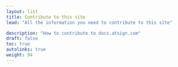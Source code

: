 ```yaml
---
layout: list
title: Contribute to this site
lead: "All the information you need to contribute to this site"

description: "How to contribute to docs.atsign.com"
draft: false
toc: true
autolinks: true
weight: 94
---
```



